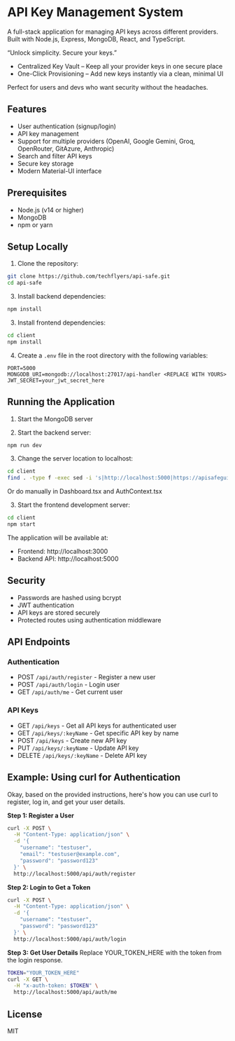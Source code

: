 # API Key Management System

A full-stack application for managing API keys across different providers. Built with Node.js, Express, MongoDB, React, and TypeScript.

“Unlock simplicity. Secure your keys.”

* Centralized Key Vault – Keep all your provider keys in one secure place  
* One-Click Provisioning – Add new keys instantly via a clean, minimal UI

Perfect for users and devs who want security without the headaches.

## Features

- User authentication (signup/login)
- API key management
- Support for multiple providers (OpenAI, Google Gemini, Groq, OpenRouter, GitAzure, Anthropic)
- Search and filter API keys
- Secure key storage
- Modern Material-UI interface

## Prerequisites

- Node.js (v14 or higher)
- MongoDB
- npm or yarn

## Setup Locally

1. Clone the repository:
```bash
git clone https://github.com/techflyers/api-safe.git
cd api-safe
```

3. Install backend dependencies:
```bash
npm install
```

3. Install frontend dependencies:
```bash
cd client
npm install
```

4. Create a `.env` file in the root directory with the following variables:
```
PORT=5000
MONGODB_URI=mongodb://localhost:27017/api-handler <REPLACE WITH YOURS>
JWT_SECRET=your_jwt_secret_here
```

## Running the Application

1. Start the MongoDB server

2. Start the backend server:
```bash
npm run dev
```

3. Change the server location to localhost:
```bash
cd client
find . -type f -exec sed -i 's|http://localhost:5000|https://apisafegui-techflyervp.ladeapp.com|g' {} +
```
Or do manually in Dashboard.tsx and AuthContext.tsx

3. Start the frontend development server:
```bash
cd client
npm start
```

The application will be available at:
- Frontend: http://localhost:3000
- Backend API: http://localhost:5000

## Security

- Passwords are hashed using bcrypt
- JWT authentication
- API keys are stored securely
- Protected routes using authentication middleware
  
## API Endpoints

### Authentication
- POST `/api/auth/register` - Register a new user
- POST `/api/auth/login` - Login user
- GET `/api/auth/me` - Get current user

### API Keys
- GET `/api/keys` - Get all API keys for authenticated user
- GET `/api/keys/:keyName` - Get specific API key by name
- POST `/api/keys` - Create new API key
- PUT `/api/keys/:keyName` - Update API key
- DELETE `/api/keys/:keyName` - Delete API key

## Example: Using curl for Authentication

Okay, based on the provided instructions, here's how you can use curl to register, log in, and get your user details.

**Step 1: Register a User**
```bash
curl -X POST \
  -H "Content-Type: application/json" \
  -d '{
    "username": "testuser",
    "email": "testuser@example.com",
    "password": "password123"
  }' \
  http://localhost:5000/api/auth/register
```

**Step 2: Login to Get a Token**
```bash
curl -X POST \
  -H "Content-Type: application/json" \
  -d '{
    "username": "testuser",
    "password": "password123"
  }' \
  http://localhost:5000/api/auth/login
```

**Step 3: Get User Details**
Replace YOUR_TOKEN_HERE with the token from the login response.
```bash
TOKEN="YOUR_TOKEN_HERE"
curl -X GET \
  -H "x-auth-token: $TOKEN" \
  http://localhost:5000/api/auth/me
```

## License

MIT
